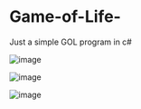 # Game-of-Life-
Just a simple GOL program in c#


![image](https://user-images.githubusercontent.com/63970461/139536440-8f2509ad-96dc-4f9e-a6a1-84d25d6f5714.png)




![image](https://user-images.githubusercontent.com/63970461/139536454-c7ae3062-e5b9-4f59-af9f-5372a480b832.png)


![image](https://user-images.githubusercontent.com/63970461/139536477-f56f6b1e-b983-42f6-8581-a7e0253b14ea.png)



